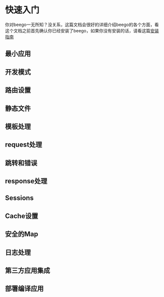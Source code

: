 # 快速入门
你对beego一无所知？没关系，这篇文档会很好的详细介绍beego的各个方面，看这个文档之前首先确认你已经安装了beego，如果你没有安装的话，请看这篇[安装指南](Install.md)

## 最小应用

## 开发模式

## 路由设置

## 静态文件

## 模板处理

## request处理

## 跳转和错误

## response处理

## Sessions

## Cache设置

## 安全的Map

## 日志处理

## 第三方应用集成

## 部署编译应用
